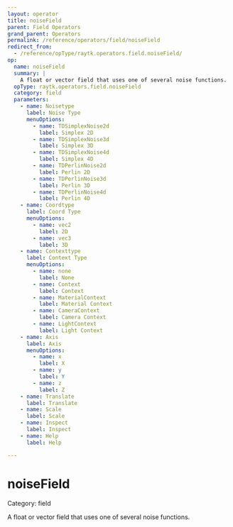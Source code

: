 ```yaml
---
layout: operator
title: noiseField
parent: Field Operators
grand_parent: Operators
permalink: /reference/operators/field/noiseField
redirect_from:
  - /reference/opType/raytk.operators.field.noiseField/
op:
  name: noiseField
  summary: |
    A float or vector field that uses one of several noise functions.
  opType: raytk.operators.field.noiseField
  category: field
  parameters:
    - name: Noisetype
      label: Noise Type
      menuOptions:
        - name: TDSimplexNoise2d
          label: Simplex 2D
        - name: TDSimplexNoise3d
          label: Simplex 3D
        - name: TDSimplexNoise4d
          label: Simplex 4D
        - name: TDPerlinNoise2d
          label: Perlin 2D
        - name: TDPerlinNoise3d
          label: Perlin 3D
        - name: TDPerlinNoise4d
          label: Perlin 4D
    - name: Coordtype
      label: Coord Type
      menuOptions:
        - name: vec2
          label: 2D
        - name: vec3
          label: 3D
    - name: Contexttype
      label: Context Type
      menuOptions:
        - name: none
          label: None
        - name: Context
          label: Context
        - name: MaterialContext
          label: Material Context
        - name: CameraContext
          label: Camera Context
        - name: LightContext
          label: Light Context
    - name: Axis
      label: Axis
      menuOptions:
        - name: x
          label: X
        - name: y
          label: Y
        - name: z
          label: Z
    - name: Translate
      label: Translate
    - name: Scale
      label: Scale
    - name: Inspect
      label: Inspect
    - name: Help
      label: Help

---
```


# noiseField

Category: field



A float or vector field that uses one of several noise functions.